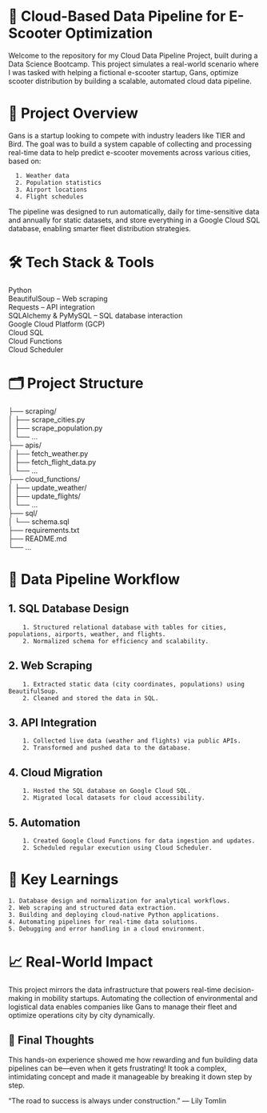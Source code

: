 # 🚀 Cloud-Based Data Pipeline for E-Scooter Optimization
Welcome to the repository for my Cloud Data Pipeline Project, built during a Data Science Bootcamp. This project simulates a real-world scenario where I was tasked with helping a fictional e-scooter startup, Gans, optimize scooter distribution by building a scalable, automated cloud data pipeline.

# 📌 Project Overview
Gans is a startup looking to compete with industry leaders like TIER and Bird. The goal was to build a system capable of collecting and processing real-time data to help predict e-scooter movements across various cities, based on:

      1. Weather data
      2. Population statistics
      3. Airport locations
      4. Flight schedules

The pipeline was designed to run automatically, daily for time-sensitive data and annually for static datasets, and store everything in a Google Cloud SQL database, enabling smarter fleet distribution strategies.

# 🛠️ Tech Stack & Tools
   Python  
   BeautifulSoup – Web scraping  
   Requests – API integration  
   SQLAlchemy & PyMySQL – SQL database interaction  
   Google Cloud Platform (GCP)   
       Cloud SQL  
       Cloud Functions  
       Cloud Scheduler  

# 🗂️ Project Structure

├── scraping/  
│   ├── scrape_cities.py  
│   ├── scrape_population.py  
│   └── ...  
├── apis/  
│   ├── fetch_weather.py  
│   ├── fetch_flight_data.py  
│   └── ...  
├── cloud_functions/  
│   ├── update_weather/  
│   ├── update_flights/  
│   └── ...  
├── sql/  
│   └── schema.sql  
├── requirements.txt  
├── README.md  
└── ...  

# 🔄 Data Pipeline Workflow
## 1. SQL Database Design

        1. Structured relational database with tables for cities, populations, airports, weather, and flights.
        2. Normalized schema for efficiency and scalability.

## 2. Web Scraping

        1. Extracted static data (city coordinates, populations) using BeautifulSoup.
        2. Cleaned and stored the data in SQL.

## 3. API Integration

        1. Collected live data (weather and flights) via public APIs.
        2. Transformed and pushed data to the database.

## 4. Cloud Migration

        1. Hosted the SQL database on Google Cloud SQL.
        2. Migrated local datasets for cloud accessibility.

## 5. Automation

        1. Created Google Cloud Functions for data ingestion and updates.
        2. Scheduled regular execution using Cloud Scheduler.

# 🧠 Key Learnings
    1. Database design and normalization for analytical workflows.
    2. Web scraping and structured data extraction.
    3. Building and deploying cloud-native Python applications.
    4. Automating pipelines for real-time data solutions.
    5. Debugging and error handling in a cloud environment.

# 📈 Real-World Impact
This project mirrors the data infrastructure that powers real-time decision-making in mobility startups. Automating the collection of environmental and logistical data enables companies like Gans to manage their fleet and optimize operations city by city dynamically.

## 📣 Final Thoughts
This hands-on experience showed me how rewarding and fun building data pipelines can be—even when it gets frustrating! It took a complex, intimidating concept and made it manageable by breaking it down step by step.

“The road to success is always under construction.” — Lily Tomlin
